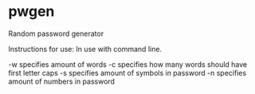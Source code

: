 # pwgen
Random password generator

Instructions for use:
In use with command line.

-w specifies amount of words 
-c specifies how many words should have first letter caps
-s specifies amount of symbols in password
-n specifies amount of numbers in password
